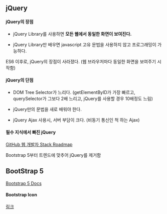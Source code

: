 ## jQuery

#### jQuery의 장점

* jQuery Library를 사용하면 **모든 웹에서 동일한 화면이 보여진다.**

* jQuery Library만 배우면 javascript 고유 문법을 사용하지 않고 프로그래밍이 가능하다.

ES6 이후로, jQuery의 장점이 사라졌다. (웹 브라우저마다 동일한 화면을 보여주기 시작함)

#### jQuery의 단점

* DOM Tree Selector가 느리다. (getElementByID가 가장 빠르고, querySelector가 그보다 2배 느리고, jQuery를 사용할 경우 10배정도 느림)

* jQuery만의 문법을 새로 배워야 한다.
* jQuery Ajax 사용시, 서버 부담이 크다. (비동기 통신인 척 하는 Ajax)

#### 필수 지식에서 빠진 jQuery

[GitHub 웹 개발자 Stack Roadmap](https://github.com/kamranahmedse/developer-roadmap)

Bootstrap 5부터 트렌드에 맞추어 jQuery를 제거함



## BootStrap 5

[Bootstrap 5 Docs](https://v5.getbootstrap.com/docs/5.0/getting-started/introduction/)



#### Bootstrap Icon

[링크](https://icons.getbootstrap.com/)




